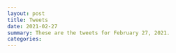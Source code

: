 ```yaml
---
layout: post
title: Tweets
date: 2021-02-27
summary: These are the tweets for February 27, 2021.
categories:
---
```


